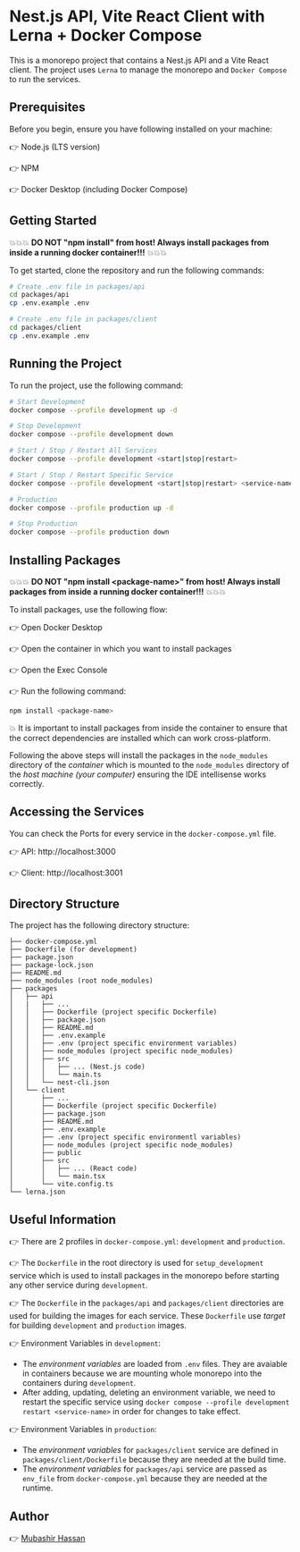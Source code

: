 # Nest.js API, Vite React Client with Lerna + Docker Compose

This is a monorepo project that contains a Nest.js API and a Vite React client. The project uses `Lerna` to manage the monorepo and `Docker Compose` to run the services.

## Prerequisites

Before you begin, ensure you have following installed on your machine:

👉 Node.js (LTS version)

👉 NPM

👉 Docker Desktop (including Docker Compose)

## Getting Started

💥💥💥 **DO NOT "npm install" from host! Always install packages from inside a running docker container!!!** 💥💥💥

To get started, clone the repository and run the following commands:

```bash
# Create .env file in packages/api
cd packages/api
cp .env.example .env

# Create .env file in packages/client
cd packages/client
cp .env.example .env
```

## Running the Project

To run the project, use the following command:

```bash
# Start Development
docker compose --profile development up -d

# Stop Development
docker compose --profile development down

# Start / Stop / Restart All Services
docker compose --profile development <start|stop|restart>

# Start / Stop / Restart Specific Service
docker compose --profile development <start|stop|restart> <service-name>

# Production
docker compose --profile production up -d

# Stop Production
docker compose --profile production down
```

## Installing Packages

💥💥💥 **DO NOT "npm install \<package-name\>" from host! Always install packages from inside a running docker container!!!** 💥💥💥

To install packages, use the following flow:

👉 Open Docker Desktop

👉 Open the container in which you want to install packages

👉 Open the Exec Console

👉 Run the following command:

```bash
npm install <package-name>
```

💥 It is important to install packages from inside the container to ensure that the correct dependencies are installed which can work cross-platform.

Following the above steps will install the packages in the `node_modules` directory of the _container_ which is mounted to the `node_modules` directory of the _host machine (your computer)_ ensuring the IDE intellisense works correctly.

## Accessing the Services

You can check the Ports for every service in the `docker-compose.yml` file.

👉 API: http://localhost:3000

👉 Client: http://localhost:3001

## Directory Structure

The project has the following directory structure:

```
├── docker-compose.yml
├── Dockerfile (for development)
├── package.json
├── package-lock.json
├── README.md
├── node_modules (root node_modules)
├── packages
│   ├── api
│   |   ├── ...
│   │   ├── Dockerfile (project specific Dockerfile)
│   │   ├── package.json
│   │   ├── README.md
│   │   ├── .env.example
│   │   ├── .env (project specific environment variables)
│   │   ├── node_modules (project specific node_modules)
│   │   ├── src
│   │   │   ├── ... (Nest.js code)
│   │   │   └── main.ts
│   │   └── nest-cli.json
│   └── client
│       ├── ...
│       ├── Dockerfile (project specific Dockerfile)
│       ├── package.json
│       ├── README.md
│       ├── .env.example
│       ├── .env (project specific environmentl variables)
│       ├── node_modules (project specific node_modules)
│       ├── public
│       ├── src
│       │   ├── ... (React code)
│       │   └── main.tsx
│       └── vite.config.ts
└── lerna.json
```

## Useful Information

👉 There are 2 profiles in `docker-compose.yml`: `development` and `production`.

👉 The `Dockerfile` in the root directory is used for `setup_development` service which is used to install packages in the monorepo before starting any other service during `development`.

👉 The `Dockerfile` in the `packages/api` and `packages/client` directories are used for building the images for each service. These `Dockerfile` use _target_ for building `development` and `production` images.

👉 Environment Variables in `development`:

- The _environment variables_ are loaded from `.env` files. They are avaiable in containers because we are mounting whole monorepo into the containers during `development`.
- After adding, updating, deleting an environment variable, we need to restart the specific service using `docker compose --profile development restart <service-name>` in order for changes to take effect.

👉 Environment Variables in `production`:

- The _environment variables_ for `packages/client` service are defined in `packages/client/Dockerfile` because they are needed at the build time.
- The _environment variables_ for `packages/api` service are passed as `env_file` from `docker-compose.yml` because they are needed at the runtime.

## Author

👉 [Mubashir Hassan](https://mhm13.dev)
